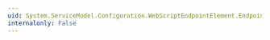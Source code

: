 ```yaml
---
uid: System.ServiceModel.Configuration.WebScriptEndpointElement.EndpointType
internalonly: False
---
```

